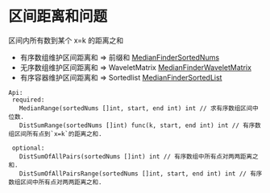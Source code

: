 # 区间距离和问题

区间内所有数到某个 x=k 的距离之和

- 有序数组维护区间距离和 => 前缀和
  [MedianFinderSortedNums](MedianFinderSortedNums.go)
- 无序数组维护区间距离和 => WaveletMatrix
  [MedianFinderWaveletMatrix](MedianFinderWaveletMatrix.go)
- 有序容器维护区间距离和 => Sortedlist
  [MedianFinderSortedList](MedianFinderSortedList.go)

```
Api:
 required:
   MedianRange(sortedNums []int, start, end int) int // 求有序数组区间中位数.
   DistSumRange(sortedNums []int) func(k, start, end int) int // 有序数组区间所有点到`x=k`的距离之和.

 optional:
   DistSumOfAllPairs(sortedNums []int) int // 有序数组中所有点对两两距离之和.
   DistSumOfAllPairsRange(sortedNums []int, start, end int) int // 有序数组区间中所有点对两两距离之和.
```
